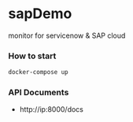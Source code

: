 # sapDemo
monitor for servicenow &amp; SAP cloud

### How to start

```bash
docker-compose up
```

### API Documents
- http://ip:8000/docs
